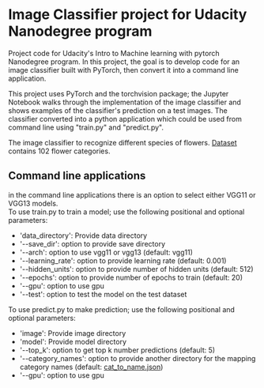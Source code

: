 # Image Classifier project for Udacity Nanodegree program

Project code for Udacity's Intro to Machine learning with pytorch Nanodegree program. In this project, the goal is to develop code for 
an image classifier built with PyTorch, then convert it into a command line application.

This project uses PyTorch and the torchvision package; the Jupyter Notebook walks through the implementation of the 
image classifier and shows examples of the classifier's prediction on a test images. The classifier converted into a python 
application which could be used from command line using "train.py" and "predict.py".

The image classifier to recognize different species of flowers. [Dataset](http://www.robots.ox.ac.uk/~vgg/data/flowers/102/index.html) 
contains 102 flower categories.

## Command line applications
in the command line applications there is an option to select either VGG11 or VGG13 models.\
To use train.py to train a model; use the following positional and optional parameters:
- 'data_directory': Provide data directory
- '--save_dir': option to provide save directory 
- '--arch': option to use vgg11 or vgg13 (default: vgg11)
- '--learning_rate': option to provide learning rate (default: 0.001)
- '--hidden_units': option to provide number of hidden units (default: 512)
- '--epochs': option to provide number of epochs to train (default: 20)
- '--gpu': option to use gpu
- '--test': option to test the model on the test dataset

To use predict.py to make prediction; use the following positional and optional parameters:
- 'image': Provide image directory
- 'model': Provide model directory
- '--top_k': option to get top k number predictions (default: 5)
- '--category_names': option to provide another directory for the mapping category names (default: [cat_to_name.json](cat_to_name.json))
- '--gpu': option to use gpu
